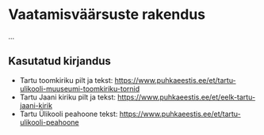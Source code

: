 # Vaatamisväärsuste rakendus

...

## Kasutatud kirjandus

* Tartu toomkiriku pilt ja tekst: https://www.puhkaeestis.ee/et/tartu-ulikooli-muuseumi-toomkiriku-tornid
* Tartu Jaani kiriku pilt ja tekst: https://www.puhkaeestis.ee/et/eelk-tartu-jaani-kirik
* Tartu Ülikooli peahoone tekst: https://www.puhkaeestis.ee/et/tartu-ulikooli-peahoone
